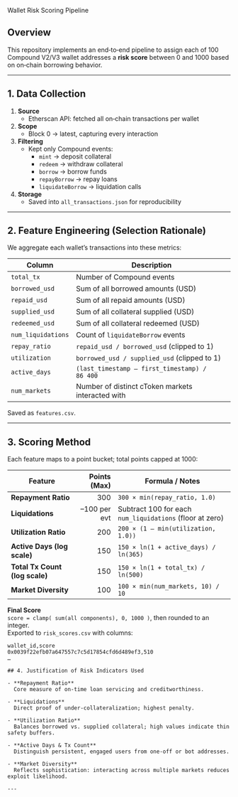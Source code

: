 Wallet Risk Scoring Pipeline

## Overview
This repository implements an end‑to‑end pipeline to assign each of 100 Compound V2/V3 wallet addresses a **risk score** between 0 and 1000 based on on‑chain borrowing behavior.

---

## 1. Data Collection

1. **Source**  
   - Etherscan API: fetched all on‑chain transactions per wallet  
2. **Scope**  
   - Block 0 → latest, capturing every interaction  
3. **Filtering**  
   - Kept only Compound events:  
     - `mint` → deposit collateral  
     - `redeem` → withdraw collateral  
     - `borrow` → borrow funds  
     - `repayBorrow` → repay loans  
     - `liquidateBorrow` → liquidation calls  
4. **Storage**  
   - Saved into `all_transactions.json` for reproducibility  

---

## 2. Feature Engineering (Selection Rationale)

We aggregate each wallet’s transactions into these metrics:

| Column                | Description                                                         |
|-----------------------|---------------------------------------------------------------------|
| `total_tx`            | Number of Compound events                                           |
| `borrowed_usd`        | Sum of all borrowed amounts (USD)                                   |
| `repaid_usd`          | Sum of all repaid amounts (USD)                                     |
| `supplied_usd`        | Sum of all collateral supplied (USD)                                |
| `redeemed_usd`        | Sum of all collateral redeemed (USD)                                |
| `num_liquidations`    | Count of `liquidateBorrow` events                                   |
| `repay_ratio`         | `repaid_usd / borrowed_usd` (clipped to 1)                          |
| `utilization`         | `borrowed_usd / supplied_usd` (clipped to 1)                        |
| `active_days`         | `(last_timestamp – first_timestamp) / 86 400`                       |
| `num_markets`         | Number of distinct cToken markets interacted with                   |

Saved as `features.csv`.

---

## 3. Scoring Method

Each feature maps to a point bucket; total points capped at 1000:

| Feature                        | Points (Max) | Formula / Notes                                                                 |
|--------------------------------|-------------:|----------------------------------------------------------------------------------|
| **Repayment Ratio**            | 300          | `300 × min(repay_ratio, 1.0)`                                                    |
| **Liquidations**               | –100 per evt | Subtract 100 for each `num_liquidations` (floor at zero)                         |
| **Utilization Ratio**          | 200          | `200 × (1 – min(utilization, 1.0))`                                              |
| **Active Days (log scale)**    | 150          | `150 × ln(1 + active_days) / ln(365)`                                            |
| **Total Tx Count (log scale)** | 150          | `150 × ln(1 + total_tx) / ln(500)`                                               |
| **Market Diversity**           | 100          | `100 × min(num_markets, 10) / 10`                                                |

**Final Score**  
`score = clamp( sum(all components), 0, 1000 )`, then rounded to an integer.  
Exported to `risk_scores.csv` with columns:
```csv
wallet_id,score
0x0039f22efb07a647557c7c5d17854cfd6d489ef3,510
…    

## 4. Justification of Risk Indicators Used

- **Repayment Ratio**  
  Core measure of on‑time loan servicing and creditworthiness.

- **Liquidations**  
  Direct proof of under‑collateralization; highest penalty.

- **Utilization Ratio**  
  Balances borrowed vs. supplied collateral; high values indicate thin safety buffers.

- **Active Days & Tx Count**  
  Distinguish persistent, engaged users from one‑off or bot addresses.

- **Market Diversity**  
  Reflects sophistication: interacting across multiple markets reduces exploit likelihood.

---
